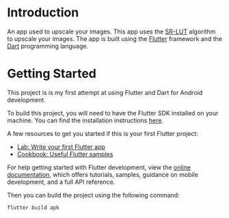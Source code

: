 # Introduction

An app used to upscale your images. This app uses the [SR-LUT](https://github.com/yhjo09/SR-LUT) algorithm to upscale your images. The app is built using the [Flutter](https://flutter.dev/) framework and the [Dart](https://dart.dev/) programming language.

# Getting Started

This project is is my first attempt at using Flutter and Dart for Android development.

To build this project, you will need to have the Flutter SDK installed on your machine. You can find the installation instructions [here](https://flutter.dev/docs/get-started/install).

A few resources to get you started if this is your first Flutter project:

- [Lab: Write your first Flutter app](https://docs.flutter.dev/get-started/codelab)
- [Cookbook: Useful Flutter samples](https://docs.flutter.dev/cookbook)

For help getting started with Flutter development, view the
[online documentation](https://docs.flutter.dev/), which offers tutorials,
samples, guidance on mobile development, and a full API reference.

Then you can build the project using the following command:

```bash
flutter build apk
```
